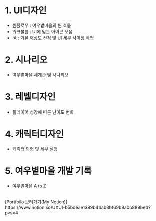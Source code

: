 # 1. UI디자인
<!-- - 여우볕마을 UI디자인이 들어있는 구글 드라이브 -->
- 씬플로우 : 여우볕마을의 씬 흐름
- 워크볼륨 : UI에 맞는 아이콘 모음
- IA : 기본 해상도 선정 및 UI 세부 사이징 작업
# 2. 시나리오
- 여우볕마을 세계관 및 시나리오
# 3. 레벨디자인
- 플레이어 성장에 따른 난이도 변화
# 4. 캐릭터디자인
- 캐릭터 외형 및 세부 설정
# 5. 여우볕마을 개발 기록
- 여우볕마을 A to Z
<!-- # 5. 게임 이력
- 그동안 플레이했던 게임 이력 모음 -->
</br>
[Portfoilo 보러가기(My Notion)] </br> 
https://www.notion.so/UXUI-b5bdeae1389b44ab8bf69b9a0b889be4?pvs=4